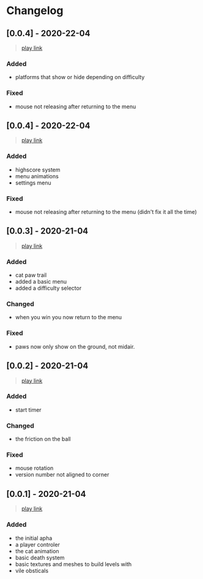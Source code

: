 # Changelog

## [0.0.4] - 2020-22-04
> [play link](http://triktron.com/Hamser-Heros)

### Added
- platforms that show or hide depending on difficulty

### Fixed
- mouse not releasing after returning to the menu

## [0.0.4] - 2020-22-04
> [play link](http://triktron.com/Hamser-Heros/0.0.4)

### Added
- highscore system
- menu animations
- settings menu

### Fixed
- mouse not releasing after returning to the menu (didn't fix it all the time)

## [0.0.3] - 2020-21-04
> [play link](http://triktron.com/Hamser-Heros/0.0.3)

### Added
- cat paw trail
- added a basic menu
- added a difficulty selector

### Changed
- when you win you now return to the menu

### Fixed
- paws now only show on the ground, not midair.

## [0.0.2] - 2020-21-04
> [play link](http://triktron.com/Hamser-Heros/0.0.2)

### Added
- start timer

### Changed
- the friction on the ball

### Fixed
- mouse rotation
- version number not aligned to corner


## [0.0.1] - 2020-21-04
> [play link](http://triktron.com/Hamser-Heros/0.0.1)

### Added

 - the initial apha
 - a player controler
 - the cat animation
 - basic death system
 - basic textures and meshes to build levels with
 - vile obsticals
